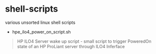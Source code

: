 # shell-scripts
various unsorted linux shell scripts

* hpe_ilo4_power_on_script.sh

 > HP ILO4 Server wake up script - small script to trigger PoweredOn state of an HP ProLiant server through ILO4 Inferface

